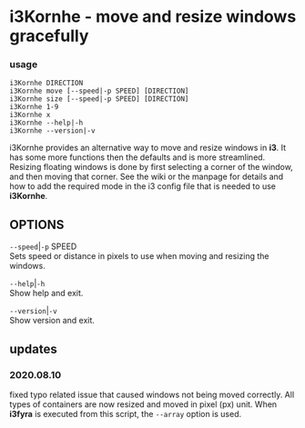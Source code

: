 # i3Kornhe - move and resize windows gracefully 

### usage

```text
i3Kornhe DIRECTION
i3Kornhe move [--speed|-p SPEED] [DIRECTION]
i3Kornhe size [--speed|-p SPEED] [DIRECTION]
i3Kornhe 1-9
i3Kornhe x
i3Kornhe --help|-h
i3Kornhe --version|-v
```

i3Kornhe provides an alternative way to move and resize
windows in **i3**. It has some more functions then the
defaults and is more streamlined. Resizing floating windows
is done by first selecting a corner of the window,  and then
moving that corner. See the wiki or the manpage for details
and how to add the required mode in the i3 config file that
is needed to use **i3Kornhe**.


OPTIONS
-------

`--speed`|`-p` SPEED  
Sets speed or distance in pixels to use when moving and
resizing the windows.

`--help`|`-h`  
Show help and exit.

`--version`|`-v`  
Show version and exit.
## updates

### 2020.08.10

fixed typo related issue that caused windows not being
moved correctly. All types of containers are now resized and
moved in pixel (px) unit. When **i3fyra** is executed from
this script, the `--array` option is used.




